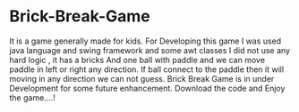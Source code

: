 # Brick-Break-Game
It is a game generally made for kids. For Developing this game I was used java language and swing framework and some awt classes I did not use any hard logic , it has a bricks And one ball with paddle and we can move paddle in left or right any direction. If ball connect to the paddle then it will moving in any direction we can not guess. Brick Break Game is in under Development for some future enhancement. Download the code and Enjoy the game....!

